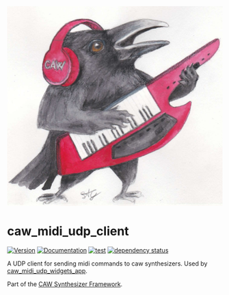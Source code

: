 ![CAW Logo](../assets/logo.png)

# caw_midi_udp_client

[![Version](https://img.shields.io/crates/v/caw_midi_udp_client.svg)](https://crates.io/crates/caw_midi_udp_client)
[![Documentation](https://docs.rs/caw_midi_udp_client/badge.svg)](https://docs.rs/caw_midi_udp_client)
[![test](https://github.com/gridbugs/caw/actions/workflows/test.yml/badge.svg)](https://github.com/gridbugs/caw/actions/workflows/test.yml)
[![dependency status](https://deps.rs/repo/github/gridbugs/caw/status.svg)](https://deps.rs/repo/github/gridbugs/caw)

A UDP client for sending midi commands to caw synthesizers. Used by
[caw_midi_udp_widgets_app](https://crates.io/crates/caw_midi_udp_widgets_app).

Part of the [CAW Synthesizer Framework](..).
